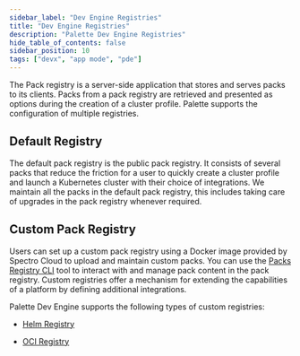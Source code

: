 ```yaml
---
sidebar_label: "Dev Engine Registries"
title: "Dev Engine Registries"
description: "Palette Dev Engine Registries"
hide_table_of_contents: false
sidebar_position: 10
tags: ["devx", "app mode", "pde"]
---
```



The Pack registry is a server-side application that stores and serves packs to its clients. Packs from a pack registry are retrieved and presented as options during the creation of a cluster profile. Palette supports the configuration of multiple registries.

## Default Registry
The default pack registry is the public pack registry. It consists of several packs that reduce the friction for a user to quickly create a cluster profile and launch a Kubernetes cluster with their choice of integrations. We maintain all the packs in the default pack registry, this includes taking care of upgrades in the pack registry whenever required.

## Custom Pack Registry
Users can set up a custom pack registry using a Docker image provided by Spectro Cloud to upload and maintain custom packs. You can use the [Packs Registry CLI](../../registries-and-packs/spectro-cli-reference.md) tool to interact with and manage pack content in the pack registry. Custom registries offer a mechanism for extending the capabilities of a platform by defining additional integrations.

Palette Dev Engine supports the following types of custom registries:

* [Helm Registry](../../registries-and-packs/helm-charts.md)

* [OCI Registry](../../registries-and-packs/oci-registry/oci-registry.md)

